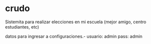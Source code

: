 # crudo
Sistemita para realizar elecciones en mi escuela (mejor amigo, centro estudiantes, etc)

datos para ingresar a configuraciones.-
usuario: admin
pass: admin
